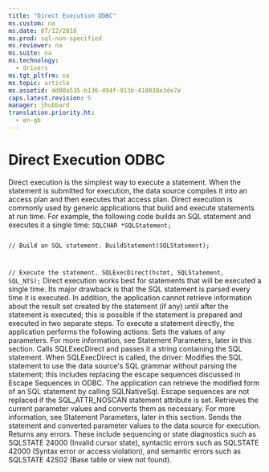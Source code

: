 ```yaml
---
title: "Direct Execution ODBC"
ms.custom: na
ms.date: 07/12/2016
ms.prod: sql-non-specified
ms.reviewer: na
ms.suite: na
ms.technology: 
  - drivers
ms.tgt_pltfrm: na
ms.topic: article
ms.assetid: dd00a535-b136-494f-913b-410838e3de7e
caps.latest.revision: 5
manager: jhubbard
translation.priority.ht: 
  - en-gb
---
```

# Direct Execution ODBC
<?xml version="1.0" encoding="utf-8"?>
<developerConceptualDocument xmlns="http://ddue.schemas.microsoft.com/authoring/2003/5" xmlns:xlink="http://www.w3.org/1999/xlink" xmlns:xsi="http://www.w3.org/2001/XMLSchema-instance" xsi:schemaLocation="http://ddue.schemas.microsoft.com/authoring/2003/5 http://dduestorage.blob.core.windows.net/ddueschema/developer.xsd">
  <introduction>
    <para>Direct execution is the simplest way to execute a statement. When the statement is submitted for execution, the data source compiles it into an access plan and then executes that access plan.</para>
    <para>Direct execution is commonly used by generic applications that build and execute statements at run time. For example, the following code builds an SQL statement and executes it a single time:</para>
    <code>SQLCHAR *SQLStatement;

// Build an SQL statement.
BuildStatement(SQLStatement);

// Execute the statement.
SQLExecDirect(hstmt, SQLStatement, SQL_NTS);</code>
    <para>Direct execution works best for statements that will be executed a single time. Its major drawback is that the SQL statement is parsed every time it is executed. In addition, the application cannot retrieve information about the result set created by the statement (if any) until after the statement is executed; this is possible if the statement is prepared and executed in two separate steps.</para>
    <para>To execute a statement directly, the application performs the following actions:  </para>
    <list class="ordered">
      <listItem>
        <para>Sets the values of any parameters. For more information, see <legacyLink xlink:href="58d5b166-2578-4699-a560-1f1e6d86c49a">Statement Parameters</legacyLink>, later in this section.</para>
      </listItem>
      <listItem>
        <para>Calls <legacyBold>SQLExecDirect</legacyBold> and passes it a string containing the SQL statement.</para>
      </listItem>
      <listItem>
        <para>When <legacyBold>SQLExecDirect</legacyBold> is called, the driver: </para>
        <list class="bullet">
          <listItem>
            <para>Modifies the SQL statement to use the data source's SQL grammar without parsing the statement; this includes replacing the escape sequences discussed in <legacyLink xlink:href="cf229f21-6c38-4b5b-aca8-f1be0dfeb3d0">Escape Sequences in ODBC</legacyLink>. The application can retrieve the modified form of an SQL statement by calling <legacyBold>SQLNativeSql</legacyBold>. Escape sequences are not replaced if the SQL_ATTR_NOSCAN statement attribute is set.</para>
          </listItem>
          <listItem>
            <para>Retrieves the current parameter values and converts them as necessary. For more information, see <legacyLink xlink:href="58d5b166-2578-4699-a560-1f1e6d86c49a">Statement Parameters</legacyLink>, later in this section.</para>
          </listItem>
          <listItem>
            <para>Sends the statement and converted parameter values to the data source for execution.</para>
          </listItem>
          <listItem>
            <para>Returns any errors. These include sequencing or state diagnostics such as SQLSTATE 24000 (Invalid cursor state), syntactic errors such as SQLSTATE 42000 (Syntax error or access violation), and semantic errors such as SQLSTATE 42S02 (Base table or view not found).</para>
          </listItem>
        </list>
      </listItem>
    </list>
  </introduction>
  <relatedTopics />
</developerConceptualDocument>